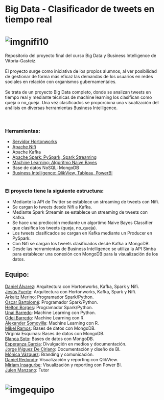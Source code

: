 # Big Data - Clasificador de tweets en tiempo real
# ![imgnifi10](https://github.com/GasteizTeEscucha/proyecto-final/blob/master/img/Diagram0.png)
Repositorio del proyecto final del curso Big Data y Business Intelligence de Vitoria-Gasteiz.
</br></br>
El proyecto surge como iniciativa de los propios alumnos, al ver posibilidad de gestionar de forma más eficaz las demandas de los usuarios en redes sociales en relación con organismos gubernamentales.
</br></br>
Se trata de un proyecto Big Data completo, donde se analizan tweets en tiempo real y mediante técnicas de machine learning los clasifican como queja o no_queja. Una vez clasificados se proporciona una visualización del análisis en diversas herramientas Business Intelligence. 
</br></br></br>
### Herramientas:
* [Servidor Hortonworks](https://github.com/GasteizTeEscucha/proyecto-final/tree/master/Arquitectura%20HDP2.5_Kafka_Spark_MongoDB)
* [Apache Nifi](https://github.com/GasteizTeEscucha/proyecto-final/tree/master/NiFi)
* Apache Kafka
* [Apache Spark: PySpark, Spark Streaming](https://github.com/GasteizTeEscucha/proyecto-final/tree/master/Spark)
* [Machine Learning: Algoritmo Naive Bayes](https://github.com/GasteizTeEscucha/proyecto-final/tree/master/Machine_Learning)
* Base de datos NoSQL: MongoDB
* [Business Intelligence: QlikView, Tableau, PowerBI](https://github.com/GasteizTeEscucha/proyecto-final/tree/master/Business%20Intelligence)
</br></br>
### El proyecto tiene la siguiente estructura:
* Mediante la API de Twitter se establece un streaming de tweets con Nifi.
* Se cargan lo tweets desde Nifi a Kafka.
* Mediante Spark Streamin se establece un streaming de tweets con Kafka.
* Se hace una predicción mediante un algortimo Naive Bayes Classifier que clasifica los tweets (queja, no_queja).
* Los tweets clasificados se cargan en Kafka mediante un Producer en PySpark.
* Con Nifi se cargan los tweets clasificados desde Kafka a MongoDB.
* Desde las herramientas de Business Intelligence se utiliza la API Simba para establecer una conexión con MongoDB para la visualización   de los datos.

## Equipo:

[Daniel Álvarez](https://www.linkedin.com/in/danielalvarezlopez/): Arquitectura con Hortonworks, Kafka, Spark y Nifi.</br>
[Jesús Fuerte](https://www.linkedin.com/in/jesus-fuerte-fernandez/): Arquitectura con Hortonworks, Kafka, Spark y Nifi.</br>
[Arkaitz Merino](https://www.linkedin.com/in/arkaitz-merino/): Programador Spark/Python.</br>
[Oscar Bartolomé](https://www.linkedin.com/in/obartolomep/): Programador Spark/Python.</br>
[Helton Borges](https://www.linkedin.com/in/heltonborges/): Programador Spark/Python.</br>
[Unai Barredo](https://www.linkedin.com/in/ubarredo/): Machine Learning con Python.</br>
[Odei Barredo](https://www.linkedin.com/in/odeibarredo/): Machine Learning con R.</br>
[Alexander Somovilla](https://www.linkedin.com/in/alexsomovilla/): Machine Learning con R.</br>
[Mikel Ramos](https://www.linkedin.com/in/mikel-ramos-6b5805107/): Bases de datos con MongoDB.</br>
Virginia Esquinas: Bases de datos con MongoDB.</br>
[Blanca Soto](https://www.linkedin.com/in/blanca-soto-salvador-a25b35134/): Bases de datos con MongoDB.</br>
[Esperanza García](https://www.linkedin.com/in/esperanza-garcia-moreno/): Divulgación en medios y documentación.</br>
[Jorge Iñiguez De Ciriano](https://www.linkedin.com/in/jorgeiniguez/): Documentación y diseño de BI.</br>
[Mónica Vázquez](https://www.linkedin.com/in/monicavazquezmu%C3%B1oz/): Branding y comunicación.</br> 
[Daniel Redondo](https://www.linkedin.com/in/daniel-redondo-iglesias/): Visualización y reporting con QlikView.</br>
[Miriam Insagurbe](https://www.linkedin.com/in/miriam-insagurbe-davies/): Visualización y reporting con Power BI. </br>
[Julen Manzano](https://www.linkedin.com/in/julenmanzano/): Tutor 
# ![imgequipo](https://github.com/GasteizTeEscucha/proyecto-final/blob/master/img/fotoequipo.jpg)
